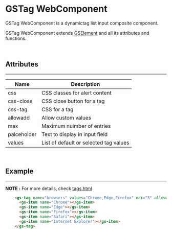 # GSTag WebComponent

GSTag WebComponent is a dynamictag list input composite component.

GSTag WebComponent extends [GSElement](../base/GSElement.md) and all its attributes and functions.

<br>

## Attributes 
---

| Name               | Description                                              |
|--------------------|----------------------------------------------------------|
| css                | CSS classes for alert content                            |
| css-close          | CSS close button for a tag                               | 
| css-tag            | CSS for a tag                                            | 
| allowadd           | Allow custom values                                      | 
| max                | Maximum nuimber of entries                               | 
| palceholder        | Text to display in input field                           | 
| values             | List of default or selected tag values                   | 

<br>

## Example
---

**NOTE :** 
For more details, check [tags.html](../../demos/tags.html)

```html
    <gs-tag name="browsers" values="Chrome,Edge,Firefox" max="5" allowadd="true">
      <gs-item name="Chrome"></gs-item>
      <gs-item name="Edge"></gs-item>
      <gs-item name="Firefox"></gs-item>
      <gs-item name="Safari"></gs-item>
      <gs-item name="Internet Explorer"></gs-item>
    </gs-tag>
```

